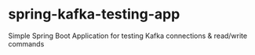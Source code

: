 # spring-kafka-testing-app
Simple Spring Boot Application for testing Kafka connections &amp; read/write commands
